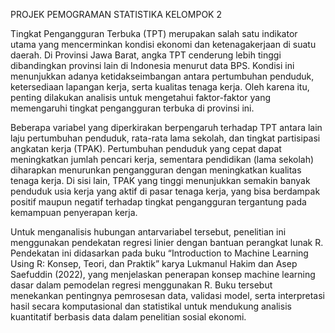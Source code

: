 PROJEK PEMOGRAMAN STATISTIKA KELOMPOK 2

Tingkat Pengangguran Terbuka (TPT) merupakan salah satu indikator utama yang mencerminkan kondisi ekonomi dan ketenagakerjaan di suatu daerah. Di Provinsi Jawa Barat, angka TPT cenderung lebih tinggi dibandingkan provinsi lain di Indonesia menurut data BPS. Kondisi ini menunjukkan adanya ketidakseimbangan antara pertumbuhan penduduk, ketersediaan lapangan kerja, serta kualitas tenaga kerja. Oleh karena itu, penting dilakukan analisis untuk mengetahui faktor-faktor yang memengaruhi tingkat pengangguran terbuka di provinsi ini.

Beberapa variabel yang diperkirakan berpengaruh terhadap TPT antara lain laju pertumbuhan penduduk, rata-rata lama sekolah, dan tingkat partisipasi angkatan kerja (TPAK). Pertumbuhan penduduk yang cepat dapat meningkatkan jumlah pencari kerja, sementara pendidikan (lama sekolah) diharapkan menurunkan pengangguran dengan meningkatkan kualitas tenaga kerja. Di sisi lain, TPAK yang tinggi menunjukkan semakin banyak penduduk usia kerja yang aktif di pasar tenaga kerja, yang bisa berdampak positif maupun negatif terhadap tingkat pengangguran tergantung pada kemampuan penyerapan kerja.

Untuk menganalisis hubungan antarvariabel tersebut, penelitian ini menggunakan pendekatan regresi linier dengan bantuan perangkat lunak R. Pendekatan ini didasarkan pada buku “Introduction to Machine Learning Using R: Konsep, Teori, dan Praktik” karya Lukmanul Hakim dan Asep Saefuddin (2022), yang menjelaskan penerapan konsep machine learning dasar dalam pemodelan regresi menggunakan R. Buku tersebut menekankan pentingnya pemrosesan data, validasi model, serta interpretasi hasil secara komputasional dan statistikal untuk mendukung analisis kuantitatif berbasis data dalam penelitian sosial ekonomi.
